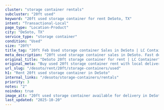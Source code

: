 ```yaml
---
cluster: "storage container rentals"
subcluster: "20ft used"
keyword: "20ft used storage container for rent DeSoto, TX"
intent: "Transactional-Local"
page_type: "Location-Product"
city: "DeSoto, TX"
service_type: "storage container"
condition: "Used"
size: "20ft"
title_tag: "20ft Feb Used storage container Sales in DeSoto | LC Container"
meta_description: "20ft used storage container sales in DeSoto. Fast delivery, competitive pricing. Serving storage containers area. Quote ID: 9HH. Call (214) 524-4168 for your free quote today."
original_title: "DeSoto 20ft storage container for rent | LC Container"
original_meta: "Buy used 20ft storage container rent with local delivery in DeSoto, TX. LC Container — local Since 2003. Request a fast quote today."
url_slug: "/desoto/rent/20ft/storage-containers/used"
h1: "Rent 20ft used storage container in DeSoto"
internal_links: "/desoto/storage-containers/rentals"
priority: 3
notes: "2"
noindex: true
image_alt: "20ft used storage container available for delivery in DeSoto"
last_updated: "2025-10-20"
---
```


<!-- TODO: Add unique city/inventory copy, images, and internal links here. -->
